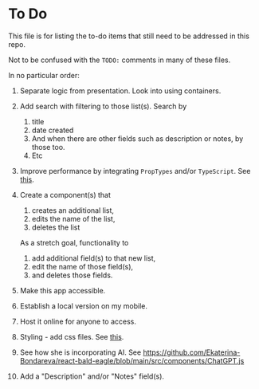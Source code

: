 # To Do

This file is for listing the to-do items that still need to be addressed in this repo.

Not to be confused with the `TODO:` comments in many of these files.

In no particular order:

1. Separate logic from presentation. Look into using containers.

2. Add search with filtering to those list(s). Search by

   1. title
   2. date created
   3. And when there are other fields such as description or notes, by those too.
   4. Etc

3. Improve performance by integrating `PropTypes` and/or `TypeScript`. See [this](https://github.com/Code-the-Dream-School/react/wiki/Lesson-4.1).

4. Create a component(s) that

   1. creates an additional list,
   2. edits the name of the list,
   3. deletes the list

   As a stretch goal, functionality to

   1. add additional field(s) to that new list,
   2. edit the name of those field(s),
   3. and deletes those fields.

5. Make this app accessible.

6. Establish a local version on my mobile.

7. Host it online for anyone to access.

8. Styling - add css files. See [this](https://github.com/Code-the-Dream-School/react/wiki/Lesson-3.1).

9. See how she is incorporating AI. See https://github.com/Ekaterina-Bondareva/react-bald-eagle/blob/main/src/components/ChatGPT.js

10. Add a "Description" and/or "Notes" field(s).

